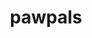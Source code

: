 ---
year: 2024
title: pawpals
description: Connecting pets with local pet-friendly events.
company: Dev Academy Aotearoa
image: '/projects/pawpals.png'
href: 'https://pawpals.pushed.nz/'
hrefPreview: pawpals.pushed.nz
tech: [typescript, react, tailwind, sqlite, knex.js]
selected: true
---